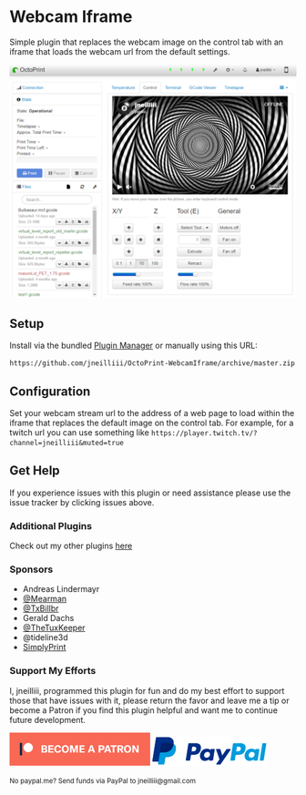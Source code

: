# Webcam Iframe

Simple plugin that replaces the webcam image on the control tab with an iframe that loads the webcam url from the default settings.

![screenshot](screenshot.png)

## Setup

Install via the bundled [Plugin Manager](https://github.com/foosel/OctoPrint/wiki/Plugin:-Plugin-Manager)
or manually using this URL:

    https://github.com/jneilliii/OctoPrint-WebcamIframe/archive/master.zip

## Configuration

Set your webcam stream url to the address of a web page to load within the iframe that replaces the default image on the control tab. For example, for a twitch url you can use something like `https://player.twitch.tv/?channel=jneilliii&muted=true`

## Get Help

If you experience issues with this plugin or need assistance please use the issue tracker by clicking issues above.

### Additional Plugins

Check out my other plugins [here](https://plugins.octoprint.org/by_author/#jneilliii)

### Sponsors
- Andreas Lindermayr
- [@Mearman](https://github.com/Mearman)
- [@TxBillbr](https://github.com/TxBillbr)
- Gerald Dachs
- [@TheTuxKeeper](https://github.com/thetuxkeeper)
- @tideline3d
- [SimplyPrint](https://simplyprint.dk/)

### Support My Efforts
I, jneilliii, programmed this plugin for fun and do my best effort to support those that have issues with it, please return the favor and leave me a tip or become a Patron if you find this plugin helpful and want me to continue future development.

[![Patreon](patreon-with-text-new.png)](https://www.patreon.com/jneilliii) [![paypal](paypal-with-text.png)](https://paypal.me/jneilliii)

<small>No paypal.me? Send funds via PayPal to jneilliii&#64;gmail&#46;com</small>